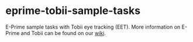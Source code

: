 # eprime-tobii-sample-tasks
 E-Prime sample tasks with Tobii eye tracking (EET). More information on E-Prime and Tobii can be found on our [wiki](https://researchwiki.solo.universiteitleiden.nl/xwiki/wiki/researchwiki.solo.universiteitleiden.nl/view/Software/E-Prime/E-Prime%20and%20Tobii/).
